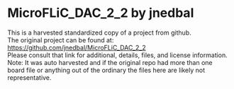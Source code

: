 
# MicroFLiC_DAC_2_2 by jnedbal  
This is a harvested standardized copy of a project from github.  
The original project can be found at:  
https://github.com/jnedbal/MicroFLiC_DAC_2_2  
Please consult that link for additional, details, files, and license information.  
Note: It was auto harvested and if the original repo had more than one board file or anything out of the ordinary the files here are likely not representative.  
    